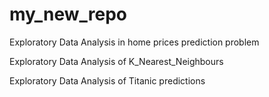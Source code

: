 # my_new_repo
Exploratory Data Analysis in home prices prediction problem

Exploratory Data Analysis of K_Nearest_Neighbours

Exploratory Data Analysis of Titanic predictions
